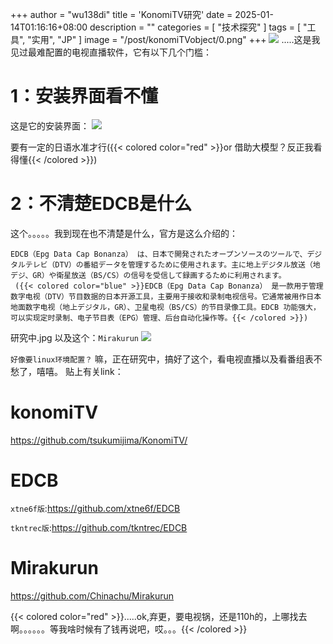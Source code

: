 +++
author = "wu138di"
title = 'KonomiTV研究'
date = 2025-01-14T01:16:16+08:00
description = ""
categories = [
    "技术探究"
]
tags = [
    "工具",
    "实用",
    "JP"
]
image = "/post/konomiTVobject/0.png"
+++
![](/post/konomiTVobject/1.png)
.....这是我见过最难配置的电视直播软件，它有以下几个门槛：
# 1：安装界面看不懂
这是它的安装界面：
![](/post/konomiTVobject/2.png)

 要有一定的日语水准才行({{< colored color="red" >}}or 借助大模型？反正我看得懂{{< /colored >}})

# 2：不清楚EDCB是什么
这个。。。。。我到现在也不清楚是什么，官方是这么介绍的：
```Body
EDCB（Epg Data Cap Bonanza） は、日本で開発されたオープンソースのツールで、デジタルテレビ（DTV）の番組データを管理するために使用されます。主に地上デジタル放送（地デジ、GR）や衛星放送（BS/CS）の信号を受信して録画するために利用されます。
 ({{< colored color="blue" >}}EDCB（Epg Data Cap Bonanza） 是一款用于管理数字电视（DTV）节目数据的日本开源工具，主要用于接收和录制电视信号。它通常被用作日本地面数字电视（地上デジタル，GR）、卫星电视（BS/CS）的节目录像工具。EDCB 功能强大，可以实现定时录制、电子节目表（EPG）管理、后台自动化操作等。{{< /colored >}})
```
研究中.jpg
 以及这个：```Mirakurun```
  ![](/post/konomiTVobject/3.svg)

  ```好像要linux环境配置？```
 嘛，正在研究中，搞好了这个，看电视直播以及看番组表不愁了，嘻嘻。
 贴上有关link：
 # konomiTV
 https://github.com/tsukumijima/KonomiTV/

# EDCB
```xtne6f版```:https://github.com/xtne6f/EDCB

```tkntrec版```:https://github.com/tkntrec/EDCB

# Mirakurun
https://github.com/Chinachu/Mirakurun

{{< colored color="red" >}}.....ok,弃更，要电视锅，还是110h的，上哪找去啊。。。。。。等我啥时候有了钱再说吧，哎。。。{{< /colored >}}